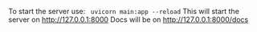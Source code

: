 To start the server use:
``` uvicorn main:app --reload``` 
This will start the server on http://127.0.0.1:8000
Docs will be on http://127.0.0.1:8000/docs
